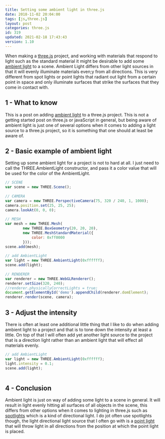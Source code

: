 ```yaml
---
title: Setting some ambient light in three.js
date: 2018-11-02 20:04:00
tags: [js,three.js]
layout: post
categories: three.js
id: 319
updated: 2021-02-18 17:43:43
version: 1.10
---
```


When making a [three.js](https://threejs.org/) project, and working with materials that respond to light such as the standard material it might be desirable to add some [ambient light](https://threejs.org/docs/index.html#api/en/lights/AmbientLight) to a scene. Ambient Light differs from other light sources in that it will evenly illuminate materials even;y from all directions. This is very different from spot lights or point lights that radiant out light from a certain point in space and only illuminate surfaces that strike the surfaces that they come in contact with.
<!-- more -->

## 1 - What to know

This is a post on adding [ambient light](https://en.wikipedia.org/wiki/Shading#Ambient_lighting) to a three.js project. This is not a getting started post on three.js or javaScript in general, but being aware of ambient light is just one of several options when it comes to adding a light source to a three.js project, so it is something that one should at least be aware of.

## 2 - Basic example of ambient light

Setting up some ambient light for a project is not to hard at all. I just need to call the THREE.AmbientLight constructor, and pass it a color value that will be used for the color of the AmbientLight.

```js
// SCENE
var scene = new THREE.Scene();
 
// CAMERA
var camera = new THREE.PerspectiveCamera(75, 320 / 240, 1, 1000);
camera.position.set(25, 25, 25);
camera.lookAt(0, 0, 0);
 
// MESH
var mesh = new THREE.Mesh(
        new THREE.BoxGeometry(20, 20, 20),
        new THREE.MeshStandardMaterial({
            color: 0xff0000
        }));
scene.add(mesh);
 
// add AmbientLight
var light = new THREE.AmbientLight(0xffffff);
scene.add(light);
 
// RENDERER
var renderer = new THREE.WebGLRenderer();
renderer.setSize(320, 240);
//renderer.physicallyCorrectLights = true;
document.getElementById('demo').appendChild(renderer.domElement);
renderer.render(scene, camera);
```

## 3 - Adjust the intensity

There is often at least one additional little thing that I like to do when adding ambient light to a project and that is to tone down the intensity at least a little. On top of that I will often add yet another light source to the project that is a direction light rather than an ambient light that will effect all materials evenly.

```js
// add AmbientLight
var light = new THREE.AmbientLight(0xffffff);
light.intensity = 0.1;
scene.add(light);
 
```

## 4 - Conclusion

Ambient light is just on way of adding some light to a scene in general. It will result in light evenly hitting all surfaces of all objects in the scene, this differs from other options when it comes to lighting in three.js such as [spotlights](/2018/04/11/threejs-spotlights/) which is a kind of directional light. I do jot often use spotlights though, the light directional light source that I often go with is a [point light](/2019/06/02/threejs-point-light/) that will throw light in all directions from the position at which the point light is placed.
